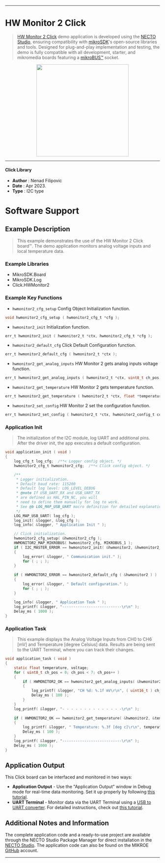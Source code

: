 
---
# HW Monitor 2 Click

> [HW Monitor 2 Click](https://www.mikroe.com/?pid_product=MIKROE-5685) demo application is developed using
the [NECTO Studio](https://www.mikroe.com/necto), ensuring compatibility with [mikroSDK](https://www.mikroe.com/mikrosdk)'s
open-source libraries and tools. Designed for plug-and-play implementation and testing, the demo is fully compatible with
all development, starter, and mikromedia boards featuring a [mikroBUS&trade;](https://www.mikroe.com/mikrobus) socket.

<p align="center">
  <img src="https://www.mikroe.com/?pid_product=MIKROE-5685&image=1" height=300px>
</p>

---

#### Click Library

- **Author**        : Nenad Filipovic
- **Date**          : Apr 2023.
- **Type**          : I2C type

# Software Support

## Example Description

> This example demonstrates the use of the HW Monitor 2 Click board&trade;.
> The demo application monitors analog voltage inputs and local temperature data.

### Example Libraries

- MikroSDK.Board
- MikroSDK.Log
- Click.HWMonitor2

### Example Key Functions

- `hwmonitor2_cfg_setup` Config Object Initialization function.
```c
void hwmonitor2_cfg_setup ( hwmonitor2_cfg_t *cfg );
```

- `hwmonitor2_init` Initialization function.
```c
err_t hwmonitor2_init ( hwmonitor2_t *ctx, hwmonitor2_cfg_t *cfg );
```

- `hwmonitor2_default_cfg` Click Default Configuration function.
```c
err_t hwmonitor2_default_cfg ( hwmonitor2_t *ctx );
```

- `hwmonitor2_get_analog_inputs` HW Monitor 2 gets analog inputs voltage function.
```c
err_t hwmonitor2_get_analog_inputs ( hwmonitor2_t *ctx, uint8_t ch_pos, float *voltage );
```

- `hwmonitor2_get_temperature` HW Monitor 2 gets temperature function.
```c
err_t hwmonitor2_get_temperature ( hwmonitor2_t *ctx, float *temperature );
```

- `hwmonitor2_set_config` HW Monitor 2 set the configuration function.
```c
err_t hwmonitor2_set_config ( hwmonitor2_t *ctx, hwmonitor2_config_t config );
```

### Application Init

> The initialization of the I2C module, log UART and additional pins.
> After the driver init, the app executes a default configuration.

```c
void application_init ( void ) 
{
    log_cfg_t log_cfg;  /**< Logger config object. */
    hwmonitor2_cfg_t hwmonitor2_cfg;  /**< Click config object. */

    /** 
     * Logger initialization.
     * Default baud rate: 115200
     * Default log level: LOG_LEVEL_DEBUG
     * @note If USB_UART_RX and USB_UART_TX 
     * are defined as HAL_PIN_NC, you will 
     * need to define them manually for log to work. 
     * See @b LOG_MAP_USB_UART macro definition for detailed explanation.
     */
    LOG_MAP_USB_UART( log_cfg );
    log_init( &logger, &log_cfg );
    log_info( &logger, " Application Init " );

    // Click initialization.
    hwmonitor2_cfg_setup( &hwmonitor2_cfg );
    HWMONITOR2_MAP_MIKROBUS( hwmonitor2_cfg, MIKROBUS_1 );
    if ( I2C_MASTER_ERROR == hwmonitor2_init( &hwmonitor2, &hwmonitor2_cfg ) ) 
    {
        log_error( &logger, " Communication init." );
        for ( ; ; );
    }
    
    if ( HWMONITOR2_ERROR == hwmonitor2_default_cfg ( &hwmonitor2 ) )
    {
        log_error( &logger, " Default configuration." );
        for ( ; ; );
    }
    
    log_info( &logger, " Application Task " );
    log_printf( &logger, "---------------------------\r\n" );
    Delay_ms ( 1000 );
}
```

### Application Task

> This example displays the Analog Voltage Inputs from CH0 to CH6 [mV] 
> and Temperature [degree Celsius] data.
> Results are being sent to the UART Terminal, where you can track their changes.

```c
void application_task ( void ) 
{
    static float temperature, voltage;
    for ( uint8_t ch_pos = 0; ch_pos < 7; ch_pos++ )
    {
        if ( HWMONITOR2_OK == hwmonitor2_get_analog_inputs( &hwmonitor2, ch_pos, &voltage ) )
        {
            log_printf( &logger, "CH %d: %.1f mV\r\n", ( uint16_t ) ch_pos, voltage );
            Delay_ms ( 100 );
        }
    }
    log_printf( &logger, "- - - - - - - - - - - - - -\r\n" );
    
    if ( HWMONITOR2_OK == hwmonitor2_get_temperature( &hwmonitor2, &temperature ) )
    {
        log_printf( &logger, " Temperature: %.3f [deg c]\r\n", temperature );
        Delay_ms ( 100 );
    }
    log_printf( &logger, "---------------------------\r\n" );
    Delay_ms ( 1000 );
}
```

## Application Output

This Click board can be interfaced and monitored in two ways:
- **Application Output** - Use the "Application Output" window in Debug mode for real-time data monitoring.
Set it up properly by following [this tutorial](https://www.youtube.com/watch?v=ta5yyk1Woy4).
- **UART Terminal** - Monitor data via the UART Terminal using
a [USB to UART converter](https://www.mikroe.com/click/interface/usb?interface*=uart,uart). For detailed instructions,
check out [this tutorial](https://help.mikroe.com/necto/v2/Getting%20Started/Tools/UARTTerminalTool).

## Additional Notes and Information

The complete application code and a ready-to-use project are available through the NECTO Studio Package Manager for 
direct installation in the [NECTO Studio](https://www.mikroe.com/necto). The application code can also be found on
the MIKROE [GitHub](https://github.com/MikroElektronika/mikrosdk_click_v2) account.

---
